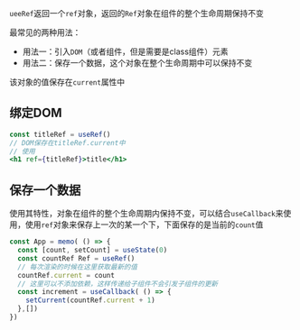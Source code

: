 `ueeRef`返回一个`ref`对象，返回的`Ref`对象在组件的整个生命周期保持不变

最常见的两种用法：

- 用法一：引入`DOM`（或者组件，但是需要是class组件）元素
- 用法二：保存一个数据，这个对象在整个生命周期中可以保持不变

该对象的值保存在`current`属性中

## 绑定DOM

```jsx
const titleRef = useRef()
// DOM保存在titleRef.current中
// 使用
<h1 ref={titleRef}>title</h1>
```

## 保存一个数据

使用其特性，对象在组件的整个生命周期内保持不变，可以结合`useCallback`来使用，使用`ref`对象来保存上一次的某一个下，下面保存的是当前的`count`值

```jsx
const App = memo( () => {
  const [count, setCount] = useState(0)
  const countRef Ref = useRef()
  // 每次渲染的时候在这里获取最新的值
  countRef.current = count
  // 这里可以不添加依赖，这样传递给子组件不会引发子组件的更新
  const increment = useCallback( () => {
    setCurrent(countRef.current + 1)
  },[])
})
```

